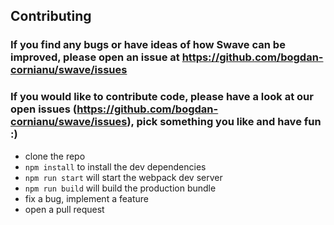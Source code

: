 ## Contributing
### If you find any bugs or have ideas of how Swave can be improved, please open an issue at https://github.com/bogdan-cornianu/swave/issues
### If you would like to contribute code, please have a look at our open issues (https://github.com/bogdan-cornianu/swave/issues), pick something you like and have fun :)
* clone the repo
* `npm install` to install the dev dependencies
* `npm run start` will start the webpack dev server
* `npm run build` will build the production bundle
* fix a bug, implement a feature
* open a pull request
